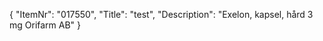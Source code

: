 {
  "ItemNr": "017550",
  "Title": "test",
  "Description": "Exelon, kapsel, hård 3 mg Orifarm AB"
}